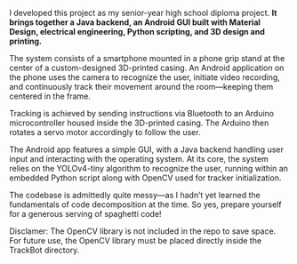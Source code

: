 I developed this project as my senior-year high school diploma project. **It brings together a Java backend, an Android GUI built with Material Design, electrical engineering, Python scripting, and 3D design and printing.**

The system consists of a smartphone mounted in a phone grip stand at the center of a custom-designed 3D-printed casing. 
An Android application on the phone uses the camera to recognize the user, initiate video recording, and continuously track their movement around the room—keeping them centered in the frame.

Tracking is achieved by sending instructions via Bluetooth to an Arduino microcontroller housed inside the 3D-printed casing. 
The Arduino then rotates a servo motor accordingly to follow the user.

The Android app features a simple GUI, with a Java backend handling user input and interacting with the operating system. 
At its core, the system relies on the YOLOv4-tiny algorithm to recognize the user, running within an embedded Python script along with OpenCV used for tracker initialization.

The codebase is admittedly quite messy—as I hadn’t yet learned the fundamentals of code decomposition at the time. 
So yes, prepare yourself for a generous serving of spaghetti code!

Disclamer:
The OpenCV library is not included in the repo to save space. 
For future use, the OpenCV library must be placed directly inside the TrackBot directory.

